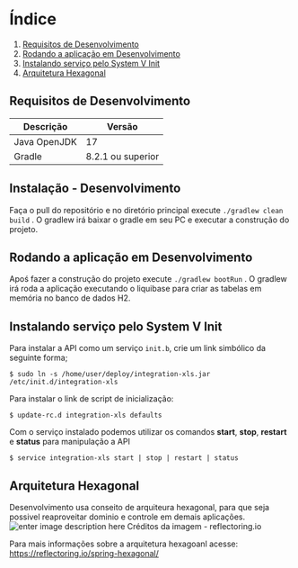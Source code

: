 # Índice

1. [Requisitos de Desenvolvimento](#requisitos-de-desenvolvimento )
2. [Rodando a aplicação em Desenvolvimento](#rodando-a-aplicacao-em-desenvolvimento )
3. [Instalando serviço pelo System V Init](#Instalando-servico-pelo-system-v-init)
4. [Arquitetura Hexagonal](#arquitetura-hexagonal)

## Requisitos de Desenvolvimento

| Descrição     | Versão			  | 
|---------------|-------------------|
| Java OpenJDK  | 17                |
| Gradle        | 8.2.1 ou superior |


## Instalação - Desenvolvimento

Faça o pull do repositório e no diretório principal execute `./gradlew clean build` . O gradlew irá baixar o gradle em seu PC  e executar a construção do projeto.


## Rodando a aplicação em Desenvolvimento

Apoś fazer a construção do projeto execute `./gradlew bootRun` . O gradlew irá roda a aplicação executando o liquibase para criar as tabelas em memória no banco de dados H2.



## Instalando serviço pelo System V Init

Para instalar a API como um serviço `init.b`, crie um link simbólico da seguinte forma;
```
$ sudo ln -s /home/user/deploy/integration-xls.jar /etc/init.d/integration-xls
```

Para instalar o link de script de inicialização:

```
$ update-rc.d integration-xls defaults
```
Com o serviço instalado podemos utilizar os comandos  **start**,  **stop**,  **restart**  e  **status**  para manipulação a API

```
$ service integration-xls start | stop | restart | status
```


## Arquitetura Hexagonal

Desenvolvimento usa conseito de arquiteura hexagonal, para que seja possivel reaproveitar dominio e controle em demais aplicações.
![enter image description here](https://media.licdn.com/dms/image/D4D12AQFk-Y2UTErkkA/article-inline_image-shrink_1500_2232/0/1684756885462?e=1701302400&v=beta&t=JRH5_ahwhatS8IdsJKrAkEXfhHRucJQSdo6dCByR0N4)
Créditos da imagem - reflectoring.io

Para mais informações sobre a arquitetura hexagoanl acesse: https://reflectoring.io/spring-hexagonal/